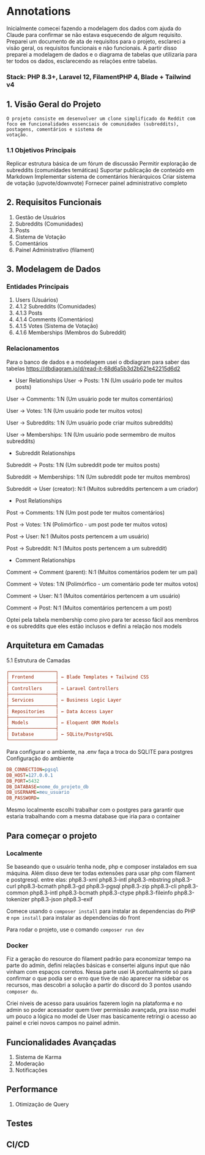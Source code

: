 # Annotations

Inicialmente comecei fazendo a modelagem dos dados com ajuda do Claude
para confirmar se não estava esquecendo de algum requisito. Preparei um
documento de ata de requisitos para o projeto, esclareci a visão geral,
os requisitos funcionais e não funcionais. A partir disso
preparei a modelagem de dados e o diagrama de tabelas que utilizaria
para ter todos os dados, esclarecendo as relações entre tabelas.

### Stack: PHP 8.3+, Laravel 12, FilamentPHP 4, Blade + Tailwind v4

## 1. Visão Geral do Projeto

    O projeto consiste em desenvolver um clone simplificado do Reddit com
    foco em funcionalidades essenciais de comunidades (subreddits), postagens, comentários e sistema de
    votação.

### 1.1 Objetivos Principais

Replicar estrutura básica de um fórum de discussão Permitir exploração
de subreddits (comunidades temáticas) Suportar publicação de conteúdo em
Markdown Implementar sistema de comentários hierárquicos Criar sistema
de votação (upvote/downvote) Fornecer painel administrativo completo

## 2. Requisitos Funcionais

1. Gestão de Usuários
2. Subreddits (Comunidades)
3. Posts
4. Sistema de Votação
5. Comentários
6. Painel Administrativo (filament)

## 3. Modelagem de Dados

### Entidades Principais

1. Users (Usuários)
2. 4.1.2 Subreddits (Comunidades)
3. 4.1.3 Posts
4. 4.1.4 Comments (Comentários)
5. 4.1.5 Votes (Sistema de Votação)
6. 4.1.6 Memberships (Membros do Subreddit)

### Relacionamentos

Para o banco de dados e a modelagem usei o dbdiagram para saber das
tabelas https://dbdiagram.io/d/read-it-68d6a5b3d2b621e42215d6d2

- User Relationships
  User → Posts: 1:N (Um usuário pode ter muitos posts)

User → Comments: 1:N (Um usuário pode ter muitos comentários)

User → Votes: 1:N (Um usuário pode ter muitos votos)

User → Subreddits: 1:N (Um usuário pode criar muitos subreddits)

User → Memberships: 1:N (Um usuário pode sermembro de muitos subreddits)

- Subreddit Relationships

Subreddit → Posts: 1:N (Um subreddit pode ter muitos posts)

Subreddit → Memberships: 1:N (Um subreddit pode ter muitos membros)

Subreddit → User (creator): N:1 (Muitos subreddits pertencem a um criador)

- Post Relationships

Post → Comments: 1:N (Um post pode ter muitos comentários)

Post → Votes: 1:N (Polimórfico - um post pode ter muitos votos)

Post → User: N:1 (Muitos posts pertencem a um usuário)

Post → Subreddit: N:1 (Muitos posts pertencem a um subreddit)

- Comment Relationships

Comment → Comment (parent): N:1 (Muitos comentários podem ter um pai)

Comment → Votes: 1:N (Polimórfico - um comentário pode ter muitos votos)

Comment → User: N:1 (Muitos comentários pertencem a um usuário)

Comment → Post: N:1 (Muitos comentários pertencem a um post)

Optei pela tabela membership como pivo para ter acesso fácil aos membros e os subreddits que eles estão inclusos e defini a relação nos models

## Arquitetura em Camadas

5.1 Estrutura de Camadas

```ini
┌─────────────────┐
│ Frontend        │ ← Blade Templates + Tailwind CSS
├─────────────────┤
│ Controllers     │ ← Laravel Controllers
├─────────────────┤
│ Services        │ ← Business Logic Layer
├─────────────────┤
│ Repositories    │ ← Data Access Layer
├─────────────────┤
│ Models          │ ← Eloquent ORM Models
├─────────────────┤
│ Database        │ ← SQLite/PostgreSQL
└─────────────────┘
```

Para configurar o ambiente, na .env faça a troca do SQLITE para postgres
Configuração do ambiente

```ini
DB_CONNECTION=pgsql
DB_HOST=127.0.0.1
DB_PORT=5432
DB_DATABASE=nome_do_projeto_db
DB_USERNAME=meu_usuario
DB_PASSWORD=
```

Mesmo localmente escolhi trabalhar com o postgres para garantir que
estaria trabalhando com a mesma database que iria para o container

## Para começar o projeto

### Localmente

Se baseando que o usuário tenha node, php e composer instalados em sua máquina. Além disso deve ter todas extensões para usar php com filament e postgresql.
entre elas: php8.3-xml php8.3-intl php8.3-mbstring php8.3-curl php8.3-bcmath php8.3-gd php8.3-pgsql php8.3-zip php8.3-cli php8.3-common php8.3-intl php8.3-bcmath php8.3-ctype php8.3-fileinfo php8.3-tokenizer php8.3-json php8.3-exif

Comece usando o `composer install` para instalar as dependencias do PHP e `npm install` para instalar as dependencias do front

Para rodar o projeto, use o comando `composer run dev`

### Docker

Fiz a geração do resource do filament padrão para economizar tempo na parte do admin, defini relações básicas e consertei alguns input que não vinham
com espaços corretos.
Nessa parte usei IA pontualmente só para confirmar o que podia ser o erro que tive de não aparecer na sidebar os recursos, mas descobri a solução a partir do discord do 3 pontos usando `composer du`.

Criei niveis de acesso para usuários fazerem login na plataforma e no admin so poder acessador quem tiver permissão avançada, pra isso mudei um pouco a lógica no model de User mas basicamente retringi o acesso ao painel e criei novos campos no painel admin.

## Funcionalidades Avançadas

1.  Sistema de Karma
2.  Moderação
3.  Notificações

## Performance

1. Otimização de Query

## Testes

## CI/CD
